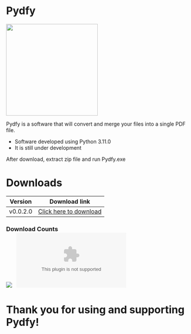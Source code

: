 # Pydfy

<img src="https://dsm01pap001files.storage.live.com/y4mOOYDPSG53Cus8y0ru_gLWUOcvgZUDvQA5nfEhtouX7xiby-vkMrVIs7MFGjO_o4hnMUfxop4Yb070hb-2kqZ7QHMgI4AofscTh3qzXIj2JEGkYTZ9zDz-ARSGrHSSwa51mopgFITt7CrFJxDkYyIXYGwQB7TDRuCmD4v_vJBtb6gbpgJQTNq9nQzw6gD9bCl?width=500&height=500&cropmode=none" width="250" height="250" />

Pydfy is a software that will convert and merge your files into a single PDF file.
- Software developed using Python 3.11.0
- It is still under development

After download, extract zip file and run Pydfy.exe

# Downloads
|  Version | Download link |
|--------------------------------------------|--------------------------------------------|
| v0.0.2.0 | [Click here to download](https://github.com/supernnoj/Pydfy/releases/download/v0.0.2.1/pydfy-v0.0.2.1.zip) |

### Download Counts <br> [![](https://img.shields.io/github/downloads/supernnoj/Pydfy/total.svg)](https://github.com/supernnoj/Pydfy/releases/) &nbsp; [![](https://img.shields.io/github/downloads/supernnoj/Pydfy/latest/pydfy-v0.0.2.1.zip)](https://github.com/supernnoj/Pydfy/releases/latest)


# Thank you for using and supporting Pydfy!
